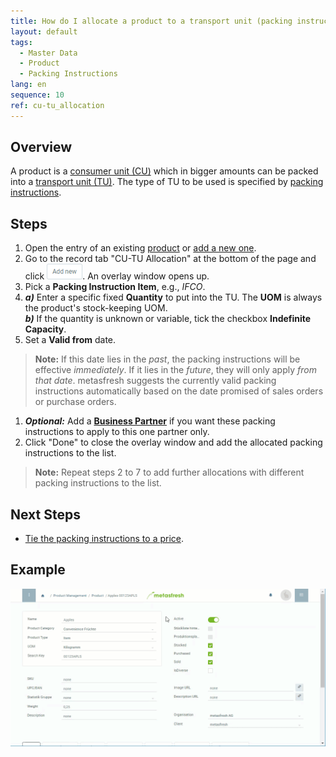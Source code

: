 ```yaml
---
title: How do I allocate a product to a transport unit (packing instructions)?
layout: default
tags:
  - Master Data
  - Product
  - Packing Instructions
lang: en
sequence: 10
ref: cu-tu_allocation
---
```


## Overview
A product is a [consumer unit (CU)](Handling_Unit_System) which in bigger amounts can be packed into a [transport unit (TU)](Handling_Unit_System). The type of TU to be used is specified by [packing instructions](Create_packing_instructions).

## Steps
1. Open the entry of an existing [product](Menu) or [add a new one](NewProduct).
1. Go to the record tab "CU-TU Allocation" at the bottom of the page and click !["Add new"](assets/Add_New_Button.png). An overlay window opens up.
1. Pick a **Packing Instruction Item**, e.g., *IFCO*.
1. ***a)*** Enter a specific fixed **Quantity** to put into the TU. The **UOM** is always the product's stock-keeping UOM.<br>
***b)*** If the quantity is unknown or variable, tick the checkbox **Indefinite Capacity**.<br>
1. Set a **Valid from** date.
 >**Note:** If this date lies in the *past*, the packing instructions will be effective *immediately*. If it lies in the *future*, they will only apply *from that date*. metasfresh suggests the currently valid packing instructions automatically based on the date promised of sales orders or purchase orders.

1. ***Optional:*** Add a [**Business Partner**](New_Business_Partner) if you want these packing instructions to apply to this one partner only.
1. Click "Done" to close the overlay window and add the allocated packing instructions to the list.
 >**Note:** Repeat steps 2 to 7 to add further allocations with different packing instructions to the list.

## Next Steps
- [Tie the packing instructions to a price](Add_packing-instructions_to_price).

## Example
<kbd><img src="assets/CU-TU_Allocation.gif" alt="GIF: How to allocate a product to a transport unit"></kbd>
